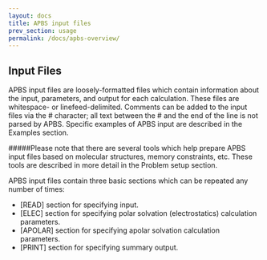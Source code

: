 ```yaml
---
layout: docs
title: APBS input files
prev_section: usage
permalink: /docs/apbs-overview/
---
```


## Input Files

APBS input files are loosely-formatted files which contain information about the input, parameters, and output for each calculation. These files are whitespace- or linefeed-delimited. Comments can be added to the input files via the # character; all text between the # and the end of the line is not parsed by APBS. Specific examples of APBS input are described in the Examples section.

#####Please note that there are several tools which help prepare APBS input files based on molecular structures, memory constraints, etc. These tools are described in more detail in the Problem setup section.

APBS input files contain three basic sections which can be repeated any number of times:

- [READ] section for specifying input.
- [ELEC] section for specifying polar solvation (electrostatics) calculation parameters.
- [APOLAR] section for specifying apolar solvation calculation parameters.
- [PRINT] section for specifying summary output.